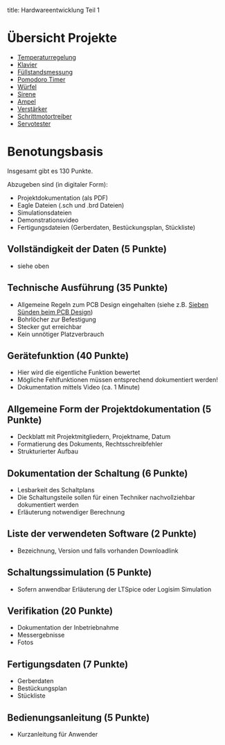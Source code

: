 title: Hardwareentwicklung Teil 1

# Übersicht Projekte
* [Temperaturregelung](temperaturregelung.html)
* [Klavier](klavier.html)
* [Füllstandsmessung](fuellstand.html)
* [Pomodoro Timer](pomodoro.html)
* [Würfel](wuerfel.html)
* [Sirene](sirene.html)
* [Ampel](ampel.html)
* [Verstärker](verstaerker.html)
* [Schrittmotortreiber](schrittmotor.html)
* [Servotester](servotester.html)

# Benotungsbasis
Insgesamt gibt es 130 Punkte.

Abzugeben sind (in digitaler Form):

 * Projektdokumentation (als PDF)
 * Eagle Dateien (.sch und .brd Dateien)
 * Simulationsdateien
 * Demonstrationsvideo
 * Fertigungsdateien (Gerberdaten, Bestückungsplan, Stückliste)

## Vollständigkeit der Daten (5 Punkte)
* siehe oben
## Technische Ausführung (35 Punkte)
* Allgemeine Regeln zum PCB Design eingehalten (siehe z.B. [Sieben Sünden beim PCB Design](https://www.elektronikpraxis.vogel.de/pcb-design-regeln-sieben-suenden-beim-leiterplatten-design-a-356703/))
* Bohrlöcher zur Befestigung
* Stecker gut erreichbar
* Kein unnötiger Platzverbrauch
## Gerätefunktion (40 Punkte)
* Hier wird die eigentliche Funktion bewertet
* Mögliche Fehlfunktionen müssen entsprechend dokumentiert werden!
* Dokumentation mittels Video (ca. 1 Minute)
## Allgemeine Form der Projektdokumentation (5 Punkte)
* Deckblatt mit Projektmitgliedern, Projektname, Datum
* Formatierung des Dokuments, Rechtsschreibfehler
* Strukturierter Aufbau
## Dokumentation der Schaltung (6 Punkte)
* Lesbarkeit des Schaltplans
* Die Schaltungsteile sollen für einen Techniker nachvollziehbar dokumentiert werden
* Erläuterung notwendiger Berechnung
## Liste der verwendeten Software (2 Punkte)
* Bezeichnung, Version und falls vorhanden Downloadlink
## Schaltungssimulation (5 Punkte)
* Sofern anwendbar Erläuterung der LTSpice oder Logisim Simulation
## Verifikation (20 Punkte)
* Dokumentation der Inbetriebnahme
* Messergebnisse
* Fotos
## Fertigungsdaten (7 Punkte)
* Gerberdaten
* Bestückungsplan
* Stückliste
## Bedienungsanleitung (5 Punkte)
* Kurzanleitung für Anwender

<!--- PWM Erzeugung, Verstärker -->
